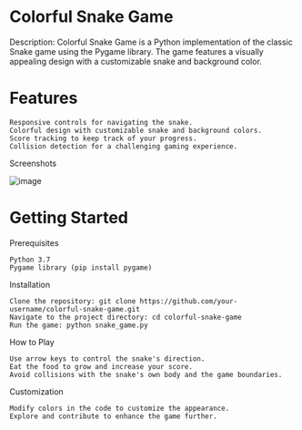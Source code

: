 # Colorful Snake Game

Description: Colorful Snake Game is a Python implementation of the classic Snake game using the Pygame library. The game features a visually appealing design with a customizable snake and background color.

# Features

    Responsive controls for navigating the snake.
    Colorful design with customizable snake and background colors.
    Score tracking to keep track of your progress.
    Collision detection for a challenging gaming experience.
Screenshots

![image](https://github.com/sharmaparth9812/AI-Snake-Game/assets/64214580/0efa019b-014d-4790-87c7-d3b66ccc14ec)




# Getting Started
Prerequisites

    Python 3.7
    Pygame library (pip install pygame)
Installation

    Clone the repository: git clone https://github.com/your-username/colorful-snake-game.git
    Navigate to the project directory: cd colorful-snake-game
    Run the game: python snake_game.py
How to Play

    Use arrow keys to control the snake's direction.
    Eat the food to grow and increase your score.
    Avoid collisions with the snake's own body and the game boundaries.
Customization

    Modify colors in the code to customize the appearance.
    Explore and contribute to enhance the game further.
